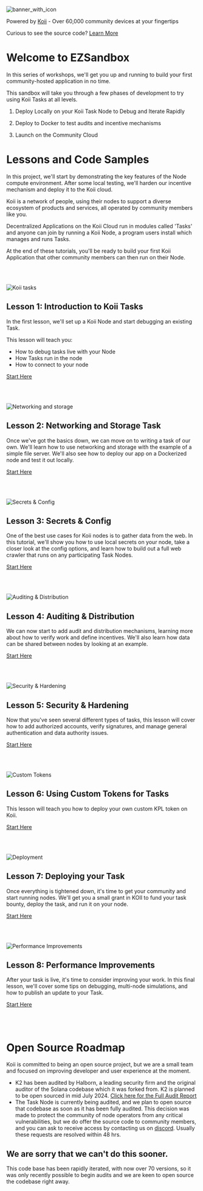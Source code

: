 ![banner_with_icon](https://github.com/koii-network/ezsandbox/assets/113378734/40046741-843f-47f4-9bf8-76a57198cc81)

Powered by [Koii](https://koii.network) - Over 60,000 community devices at your fingertips

Curious to see the source code? [Learn More](#open-source-roadmap)

# Welcome to EZSandbox

In this series of workshops, we'll get you up and running to build your first community-hosted application in no time.

This sandbox will take you through a few phases of development to try using Koii Tasks at all levels.

1. Deploy Locally on your Koii Task Node to Debug and Iterate Rapidly

2. Deploy to Docker to test audits and incentive mechanisms

3. Launch on the Community Cloud

# Lessons and Code Samples

In this project, we'll start by demonstrating the key features of the Node compute environment. After some local testing, we'll harden our incentive mechanism and deploy it to the Koii cloud.

Koii is a network of people, using their nodes to support a diverse ecosystem of products and services, all operated by community members like you.

Decentralized Applications on the Koii Cloud run in modules called 'Tasks' and anyone can join by running a Koii Node, a program users install which manages and runs Tasks.

At the end of these tutorials, you'll be ready to build your first Koii Application that other community members can then run on their Node.

<br />
<br />

![Koii tasks](https://github.com/koii-network/ezsandbox/assets/113378734/04edd56a-04e8-4a9f-9b89-752ba046b3ad)

## Lesson 1: Introduction to Koii Tasks

In the first lesson, we'll set up a Koii Node and start debugging an existing Task.

This lesson will teach you:

- How to debug tasks live with your Node
- How Tasks run in the node
- How to connect to your node

[Start Here](./Lesson%201/README.md)

<br />
<br />

![Networking and storage](https://github.com/koii-network/ezsandbox/assets/5794319/14abeb3f-3cb3-4c08-b553-2aa5e2839828)


## Lesson 2: Networking and Storage Task

Once we've got the basics down, we can move on to writing a task of our own. We'll learn how to use networking and storage with the example of a simple file server. We'll also see how to deploy our app on a Dockerized node and test it out locally.

[Start Here](./Lesson%202/README.md)

<br />
<br />

![Secrets & Config](https://github.com/koii-network/ezsandbox/assets/113378734/2d6c43e6-d51b-4eca-80ce-2365ebafa881)

## Lesson 3: Secrets & Config

One of the best use cases for Koii nodes is to gather data from the web. In this tutorial, we'll show you how to use local secrets on your node, take a closer look at the config options, and learn how to build out a full web crawler that runs on any participating Task Nodes.

[Start Here](./Lesson%203/README.md)

<br />
<br />

![Auditing & Distribution](https://github.com/koii-network/ezsandbox/assets/113378734/d9ecac0d-7c89-4f8e-8038-5f0d77425c63)

## Lesson 4: Auditing & Distribution

We can now start to add audit and distribution mechanisms, learning more about how to verify work and define incentives. We'll also learn how data can be shared between nodes by looking at an example.

[Start Here](./Lesson%204/README.md)

<br />
<br />

![Security & Hardening](https://github.com/koii-network/ezsandbox/assets/113378734/a2c81c09-a108-483c-80f3-d1271cb2d339)

## Lesson 5: Security & Hardening

Now that you've seen several different types of tasks, this lesson will cover how to add authorized accounts, verify signatures, and manage general authentication and data authority issues.

[Start Here](./Lesson%205/README.md)

<br />
<br />

![Custom Tokens](https://github.com/koii-network/ezsandbox/assets/113378734/3b3c5c4b-ab28-4a49-9462-de7753586bdf)

## Lesson 6: Using Custom Tokens for Tasks

This lesson will teach you how to deploy your own custom KPL token on Koii.

[Start Here](./Lesson%206/README.md)

<br />
<br />

![Deployment](https://github.com/koii-network/ezsandbox/assets/113378734/e8bccde8-f815-41fc-9467-26cf982157e0)

## Lesson 7: Deploying your Task

Once everything is tightened down, it's time to get your community and start running nodes. We'll get you a small grant in KOII to fund your task bounty, deploy the task, and run it on your node.

[Start Here](./Lesson%207/README.md)

<br />
<br />

![Performance Improvements](https://github.com/koii-network/ezsandbox/assets/113378734/65327ccd-8abd-41d4-8719-c1b4f3ed9da4)

## Lesson 8: Performance Improvements

After your task is live, it's time to consider improving your work. In this final lesson, we'll cover some tips on debugging, multi-node simulations, and how to publish an update to your Task.

[Start Here](./Lesson%208/README.md)

<br />
<br />

# Open Source Roadmap
Koii is committed to being an open source project, but we are a small team and focused on improving developer and user experience at the moment. 
- K2 has been audited by Halborn, a leading security firm and the original auditor of the Solana codebase which it was forked from. K2 is planned to be open sourced in mid July 2024. [Click here for the Full Audit Report](https://twitter.com/HalbornSecurity/status/1784862949581938785)
- The Task Node is currently being audited, and we plan to open source that codebase as soon as it has been fully audited. This decision was made to protect the community of node operators from any critical vulnerabilities, but we do offer the source code to community members, and you can ask to receive access by contacting us on [discord](discord.gg/koii-network). Usually these requests are resolved within 48 hrs. 

## We are sorry that we can't do this sooner. 
This code base has been rapidly iterated, with now over 70 versions, so it was only recently possible to begin audits and we are keen to open source the codebase right away. 
